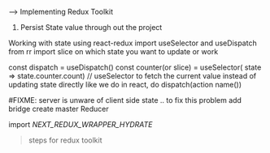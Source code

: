 






--> Implementing Redux Toolkit
1) Persist State value through out the project













Working with state using react-redux
import useSelector and useDispatch from rr
import slice on which state you want to update or work


const dispatch = useDispatch()
const counter(or slice) = useSelector( state => state.counter.count) // useSelector to fetch the current value 
instead of updating state directly like we do in react, do dispatch(action name())



#FIXME:  server is unware of client side state .. to fix this problem
add bridge
create master Reducer

import _NEXT_REDUX_WRAPPER_HYDRATE_




>steps for redux toolkit